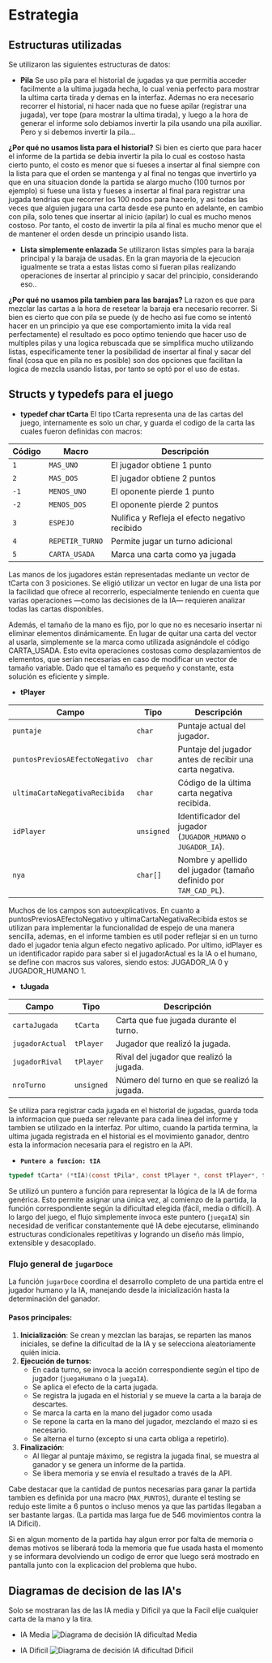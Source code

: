 
# Estrategia



## Estructuras utilizadas
Se utilizaron las siguientes estructuras de datos:

- **Pila** 
Se uso pila para el historial de jugadas ya que permitia acceder facilmente a la ultima jugada hecha, lo cual venia perfecto para mostrar la ultima carta tirada y demas en la interfaz. Ademas no era necesario recorrer el historial, ni hacer nada que no fuese apilar (registrar una jugada), ver tope (para mostrar la ultima tirada), y luego a la hora de generar el informe solo debiamos invertir la pila usando una pila auxiliar. Pero y si debemos invertir la pila...

**¿Por qué no usamos lista para el historial?** Si bien es cierto que para hacer el informe de la partida se debia invertir la pila lo cual es costoso hasta cierto punto, el costo es menor que si fueses a insertar al final siempre con la lista para que el orden se mantenga y al final no tengas que invertirlo ya que en una situacion donde la partida se alargo mucho (100 turnos por ejemplo) si fuese una lista y fueses a insertar al final para registrar una jugada tendrias que recorrer los 100 nodos para hacerlo, y asi todas las veces que alguien jugara una carta desde ese punto en adelante, en cambio con pila, solo tenes que insertar al inicio (apilar) lo cual es mucho menos costoso. Por tanto, el costo de invertir la pila al final es mucho menor que el de mantener el orden desde un principio usando lista.

- **Lista simplemente enlazada**
Se utilizaron listas simples para la baraja principal y la baraja de usadas. En la gran mayoria de la ejecucion igualmente se trata a estas listas como si fueran pilas realizando operaciones de insertar al principio y sacar del principio, considerando eso..

**¿Por qué no usamos pila tambien para las barajas?** La razon es que para mezclar las cartas a la hora de resetear la baraja era necesario recorrer. Si bien es cierto que con pila se puede (y de hecho asi fue como se intentó hacer en un principio ya que ese comportamiento imita la vida real perfectamente) el resultado es poco optimo teniendo que hacer uso de multiples pilas y una logica rebuscada que se simplifica mucho utilizando listas, especificamente tener la posibilidad de insertar al final y sacar del final (cosa que en pila no es posible) son dos opciones que facilitan la logica de mezcla usando listas, por tanto se optó por el uso de estas.

## Structs y typedefs para el juego
- **typedef char tCarta**
El tipo tCarta representa una de las cartas del juego, internamente es solo un char, y guarda el codigo de la carta las cuales fueron definidas con macros:

| Código | Macro           | Descripción                         |
| ------ | --------------- | ----------------------------------- |
| `1`    | `MAS_UNO`       | El jugador obtiene 1 punto            |
| `2`    | `MAS_DOS`       | El jugador obtiene 2 puntos           |
| `-1`   | `MENOS_UNO`     | El oponente pierde 1 punto     |
| `-2`   | `MENOS_DOS`     | El oponente pierde 2 puntos     |
| `3`    | `ESPEJO`        | Nulifica y Refleja el efecto negativo recibido |
| `4`    | `REPETIR_TURNO` | Permite jugar un turno adicional    |
| `5`    | `CARTA_USADA`   | Marca una carta como ya jugada      |

Las manos de los jugadores están representadas mediante un vector de tCarta con 3 posiciones. Se eligió utilizar un vector en lugar de una lista por la facilidad que ofrece al recorrerlo, especialmente teniendo en cuenta que varias operaciones —como las decisiones de la IA— requieren analizar todas las cartas disponibles.

Además, el tamaño de la mano es fijo, por lo que no es necesario insertar ni eliminar elementos dinámicamente. En lugar de quitar una carta del vector al usarla, simplemente se la marca como utilizada asignándole el código CARTA_USADA. Esto evita operaciones costosas como desplazamientos de elementos, que serían necesarias en caso de modificar un vector de tamaño variable. Dado que el tamaño es pequeño y constante, esta solución es eficiente y simple.

- **tPlayer**

| Campo                          | Tipo       | Descripción                                                       |
| ------------------------------ | ---------- | ----------------------------------------------------------------- |
| `puntaje`                      | `char`     | Puntaje actual del jugador.                                       |
| `puntosPreviosAEfectoNegativo` | `char`     | Puntaje del jugador antes de recibir una carta negativa.          |
| `ultimaCartaNegativaRecibida`  | `char`     | Código de la última carta negativa recibida.                      |
| `idPlayer`                     | `unsigned` | Identificador del jugador (`JUGADOR_HUMANO` o `JUGADOR_IA`).      |
| `nya`                          | `char[]`   | Nombre y apellido del jugador (tamaño definido por `TAM_CAD_PL`). |

Muchos de los campos son autoexplicativos. En cuanto a puntosPreviosAEfectoNegativo y ultimaCartaNegativaRecibida estos se utilizan para implementar la funcionalidad de espejo de una manera sencilla, ademas, en el informe tambien es util poder reflejar si en un turno dado el jugador tenia algun efecto negativo aplicado. Por ultimo, idPlayer es un identificador rapido para saber si el jugadorActual es la IA o el humano, se define con macros sus valores, siendo estos:
JUGADOR_IA 0 y JUGADOR_HUMANO 1.

- **tJugada**

| Campo           | Tipo       | Descripción                                   |
| --------------- | ---------- | --------------------------------------------- |
| `cartaJugada`   | `tCarta`   | Carta que fue jugada durante el turno.        |
| `jugadorActual` | `tPlayer`  | Jugador que realizó la jugada.                |
| `jugadorRival`  | `tPlayer`  | Rival del jugador que realizó la jugada.      |
| `nroTurno`      | `unsigned` | Número del turno en que se realizó la jugada. |

Se utiliza para registrar cada jugada en el historial de jugadas, guarda toda la informacion que pueda ser relevante para cada linea del informe y tambien se utilizado en la interfaz. Por ultimo, cuando la partida termina, la ultima jugada registrada en el historial es el movimiento ganador, dentro esta la informacion necesaria para el registro en la API.


- **`Puntero a funcion: tIA`**

```c
typedef tCarta* (*tIA)(const tPila*, const tPlayer *, const tPlayer*, tCarta *mano, tCarta* manoJugador, tJugada jugada);
```

Se utilizó un puntero a función para representar la lógica de la IA de forma genérica. Esto permite asignar una única vez, al comienzo de la partida, la función correspondiente según la dificultad elegida (fácil, media o difícil). A lo largo del juego, el flujo simplemente invoca este puntero (`juegaIA`) sin necesidad de verificar constantemente qué IA debe ejecutarse, eliminando estructuras condicionales repetitivas y logrando un diseño más limpio, extensible y desacoplado.

### Flujo general de `jugarDoce`

La función `jugarDoce` coordina el desarrollo completo de una partida entre el jugador humano y la IA, manejando desde la inicialización hasta la determinación del ganador.

#### Pasos principales:

1. **Inicialización**: Se crean y mezclan las barajas, se reparten las manos iniciales, se define la dificultad de la IA y se selecciona aleatoriamente quién inicia.
2. **Ejecución de turnos**:
   - En cada turno, se invoca la acción correspondiente según el tipo de jugador (`juegaHumano` o la `juegaIA`).
   - Se aplica el efecto de la carta jugada.
   - Se registra la jugada en el historial y se mueve la carta a la baraja de descartes.
   - Se marca la carta en la mano del jugador como usada
   - Se repone la carta en la mano del jugador, mezclando el mazo si es necesario.
   - Se alterna el turno (excepto si una carta obliga a repetirlo).
3. **Finalización**:
   - Al llegar al puntaje máximo, se registra la jugada final, se muestra al ganador y se genera un informe de la partida.
   - Se libera memoria y se envía el resultado a través de la API.

Cabe destacar que la cantidad de puntos necesarias para ganar la partida tambien es definida por una macro (`MAX_PUNTOS`), durante el testing se redujo este limite a 6 puntos o incluso menos ya que las partidas llegaban a ser bastante largas. (La partida mas larga fue de 546 movimientos contra la IA Dificil).

Si en algun momento de la partida hay algun error por falta de memoria o demas motivos se liberará toda la memoria que fue usada hasta el momento y se informara devolviendo un codigo de error que luego será mostrado en pantalla junto con la explicacion del problema que hubo.

## Diagramas de decision de las IA's

Solo se mostraran las de las IA media y Dificil ya que la Facil elije cualquier carta de la mano y la tira.
- IA Media
![Diagrama de decisión IA dificultad Media](https://i.imgur.com/k0iYsox.png)

- IA Dificil
![Diagrama de decisión IA dificultad Dificil](https://i.imgur.com/pNHogYr.png)







